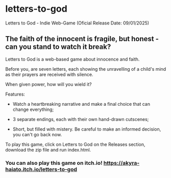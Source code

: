 # letters-to-god
Letters to God - Indie Web-Game (Oficial Release Date: 09/01/2025)

## The faith of the innocent is fragile, but honest - can you stand to watch it break?

Letters to God is a web-based game about innocence and faith. 

Before you, are seven letters, each showing the unravelling of a child's mind as their prayers are received with silence. 

When given power, how will you wield it?

Features: 

- Watch a heartbreaking narrative and make a final choice that can change everything; 

- 3 separate endings, each with their own hand-drawn cutscenes; 

- Short, but filled with mistery. Be careful to make an informed decision, you can't go back now.

To play this game, click on Letters to God on the Releases section, download the zip file and run index.html.

### You can also play this game on itch.io! https://akyra-haiato.itch.io/letters-to-god
